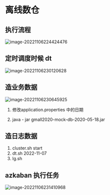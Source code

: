 # 离线数仓

## 执行流程

![image-20221106224424476](D:\Summary\offline_data_warehouse\images\image-20221106224424476.png)

## 定时调度时候 dt

![image-20221106230120628](D:\Summary\offline_data_warehouse\images\image-20221106230120628.png)

## 造业务数据

![image-20221106230645925](D:\Summary\offline_data_warehouse\images\image-20221106230645925.png)

1. 修改application.properties 中的日期

2. java - jar gmall2020-mock-db-2020-05-18.jar

## 造日志数据

1. cluster.sh start
2. dt.sh 2022-11-07
3. lg.sh

## azkaban 执行任务

![image-20221106231410968](D:\Summary\offline_data_warehouse\images\image-20221106231410968.png)